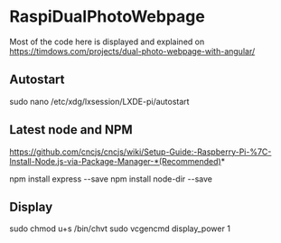 # RaspiDualPhotoWebpage

Most of the code here is displayed and explained on https://timdows.com/projects/dual-photo-webpage-with-angular/


## Autostart
sudo nano /etc/xdg/lxsession/LXDE-pi/autostart

## Latest node and NPM
https://github.com/cncjs/cncjs/wiki/Setup-Guide:-Raspberry-Pi-%7C-Install-Node.js-via-Package-Manager-*(Recommended)*

npm install express --save
npm install node-dir --save

## Display
sudo chmod u+s /bin/chvt
sudo vcgencmd display_power 1